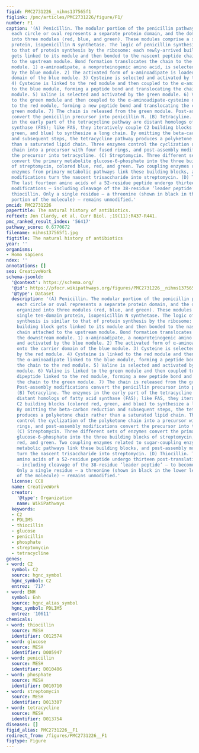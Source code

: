 ```yaml
---
figid: PMC2731226__nihms137565f1
figlink: /pmc/articles/PMC2731226/figure/F1/
number: F1
caption: '(A) Penicillin. The modular portion of the penicillin pathway is shown;
  each circle or oval represents a separate protein domain, and the domains are organized
  into three modules (red, blue, and green). These modules comprise a single ten-domain
  protein, isopenicillin N synthetase. The logic of penicillin synthesis is similar
  to that of protein synthesis by the ribosome: each newly-arrived building block
  gets linked to its module and then bonded to the nascent peptide chain attached
  to the upstream module. Bond formation translocates the chain to the downstream
  module. 1) α-aminoadipate, a nonproteinogenic amino acid, is selected and activated
  by the blue module. 2) The activated form of α-aminoadipate is loaded onto the carrier
  domain of the blue module. 3) Cysteine is selected and activated by the red module.
  4) Cysteine is linked to the red module and then coupled to the α-aminoadipate linked
  to the blue module, forming a peptide bond and translocating the chain to the red
  module. 5) Valine is selected and activated by the green module. 6) Valine is linked
  to the green module and then coupled to the α-aminoadipate-cysteine dipeptide linked
  to the red module, forming a new peptide bond and translocating the chain to the
  green module. 7) The chain is released from the green module. Post-assembly modifications
  convert the penicillin precursor into penicillin N. (B) Tetracyline. The enzymes
  in the early part of the tetracycline pathway are distant homologs of fatty acid
  synthase (FAS); like FAS, they iteratively couple C2 building blocks (colored red,
  green, and blue) to synthesize a long chain. By omitting the beta-carbon reduction
  and subsequent steps, the tetracycline pathway produces a polyketone chain rather
  than a saturated lipid chain. Three enzymes control the cyclization of the polyketone
  chain into a precursor with four fused rings, and post-assembly modifications convert
  the precursor into tetracycline. (C) Streptomycin. Three different sets of enzymes
  convert the primary metabolite glucose-6-phosphate into the three building blocks
  of streptomycin, colored blue, red, and green. Two coupling enzymes related to sugar-coupling
  enzymes from primary metabolic pathways link these building blocks, and post-assembly
  modifications turn the nascent trisaccharide into streptomycin. (D) Thiocillin.
  The last fourteen amino acids of a 52-residue peptide undergo thirteen post-translational
  modifications – including cleavage of the 38-residue ‘leader peptide’ – to become
  thiocillin. Only a single residue – a threonine (shown in black in the lower left-hand
  portion of the molecule) – remains unmodified.'
pmcid: PMC2731226
papertitle: The natural history of antibiotics.
reftext: Jon Clardy, et al. Curr Biol. ;19(11):R437-R441.
pmc_ranked_result_index: '56417'
pathway_score: 0.6770672
filename: nihms137565f1.jpg
figtitle: The natural history of antibiotics
year: ''
organisms:
- Homo sapiens
ndex: ''
annotations: []
seo: CreativeWork
schema-jsonld:
  '@context': https://schema.org/
  '@id': https://pfocr.wikipathways.org/figures/PMC2731226__nihms137565f1.html
  '@type': Dataset
  description: '(A) Penicillin. The modular portion of the penicillin pathway is shown;
    each circle or oval represents a separate protein domain, and the domains are
    organized into three modules (red, blue, and green). These modules comprise a
    single ten-domain protein, isopenicillin N synthetase. The logic of penicillin
    synthesis is similar to that of protein synthesis by the ribosome: each newly-arrived
    building block gets linked to its module and then bonded to the nascent peptide
    chain attached to the upstream module. Bond formation translocates the chain to
    the downstream module. 1) α-aminoadipate, a nonproteinogenic amino acid, is selected
    and activated by the blue module. 2) The activated form of α-aminoadipate is loaded
    onto the carrier domain of the blue module. 3) Cysteine is selected and activated
    by the red module. 4) Cysteine is linked to the red module and then coupled to
    the α-aminoadipate linked to the blue module, forming a peptide bond and translocating
    the chain to the red module. 5) Valine is selected and activated by the green
    module. 6) Valine is linked to the green module and then coupled to the α-aminoadipate-cysteine
    dipeptide linked to the red module, forming a new peptide bond and translocating
    the chain to the green module. 7) The chain is released from the green module.
    Post-assembly modifications convert the penicillin precursor into penicillin N.
    (B) Tetracyline. The enzymes in the early part of the tetracycline pathway are
    distant homologs of fatty acid synthase (FAS); like FAS, they iteratively couple
    C2 building blocks (colored red, green, and blue) to synthesize a long chain.
    By omitting the beta-carbon reduction and subsequent steps, the tetracycline pathway
    produces a polyketone chain rather than a saturated lipid chain. Three enzymes
    control the cyclization of the polyketone chain into a precursor with four fused
    rings, and post-assembly modifications convert the precursor into tetracycline.
    (C) Streptomycin. Three different sets of enzymes convert the primary metabolite
    glucose-6-phosphate into the three building blocks of streptomycin, colored blue,
    red, and green. Two coupling enzymes related to sugar-coupling enzymes from primary
    metabolic pathways link these building blocks, and post-assembly modifications
    turn the nascent trisaccharide into streptomycin. (D) Thiocillin. The last fourteen
    amino acids of a 52-residue peptide undergo thirteen post-translational modifications
    – including cleavage of the 38-residue ‘leader peptide’ – to become thiocillin.
    Only a single residue – a threonine (shown in black in the lower left-hand portion
    of the molecule) – remains unmodified.'
  license: CC0
  name: CreativeWork
  creator:
    '@type': Organization
    name: WikiPathways
  keywords:
  - C2
  - PDLIM5
  - thiocillin
  - glucose
  - penicillin
  - phosphate
  - streptomycin
  - tetracycline
genes:
- word: C2
  symbol: C2
  source: hgnc_symbol
  hgnc_symbol: C2
  entrez: '717'
- word: ENH
  symbol: Enh
  source: hgnc_alias_symbol
  hgnc_symbol: PDLIM5
  entrez: '10611'
chemicals:
- word: thiocillin
  source: MESH
  identifier: C012574
- word: glucose
  source: MESH
  identifier: D005947
- word: penicillin
  source: MESH
  identifier: D010406
- word: phosphate
  source: MESH
  identifier: D010710
- word: streptomycin
  source: MESH
  identifier: D013307
- word: tetracycline
  source: MESH
  identifier: D013754
diseases: []
figid_alias: PMC2731226__F1
redirect_from: /figures/PMC2731226__F1
figtype: Figure
---
```

